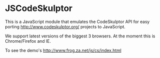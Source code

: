 JSCodeSkulptor
==============

This is a JavaScript module that emulates the CodeSkulptor API for easy porting http://www.codeskulptor.org/ projects to JavaScript.

We support latest versions of the biggest 3 browsers. At the moment this is Chrome/Firefox and IE.

To see the demo's http://www.frog.za.net/js/cs/index.html
